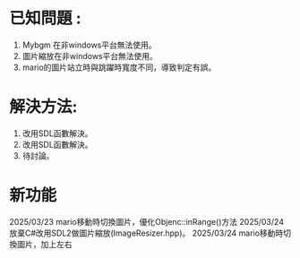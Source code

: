 #	已知問題 :

1. Mybgm 在非windows平台無法使用。
2. 圖片縮放在非windows平台無法使用。
3. mario的圖片站立時與跳躍時寬度不同，導致判定有誤。

#	解決方法:

1. 改用SDL函數解決。
2. 改用SDL函數解決。
3. 待討論。

# 新功能

2025/03/23 mario移動時切換圖片，優化Objenc::inRange()方法
2025/03/24 放棄C#改用SDL2做圖片縮放(ImageResizer.hpp)。
2025/03/24 mario移動時切換圖片，加上左右